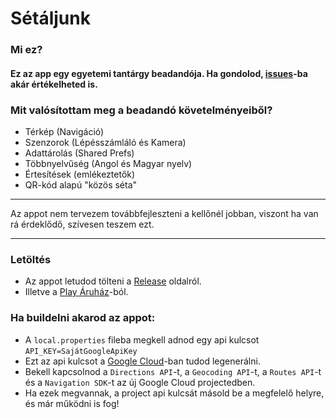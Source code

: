 # Sétáljunk

### Mi ez?
#### Ez az app egy egyetemi tantárgy beadandója. Ha gondolod, [issues](https://github.com/domedav/Setaljunk/issues)-ba akár értékelheted is.

### Mit valósítottam meg a beadandó követelményeiből?
- Térkép (Navigáció)
- Szenzorok (Lépésszámláló és Kamera)
- Adattárolás (Shared Prefs)
- Többnyelvűség (Angol és Magyar nyelv)
- Értesítések (emlékeztetők)
- QR-kód alapú "közös séta"
---

Az appot nem tervezem továbbfejleszteni a kellőnél jobban, viszont ha van rá érdeklődő, szívesen teszem ezt.

---

### Letöltés
- Az appot letudod tölteni a [Release](https://github.com/domedav/Setaljunk/releases/tag/v1.0) oldalról.
- Illetve a [Play Áruház](https://play.google.com/store/apps/details?id=com.domedav.setaljunk)-ból.

### Ha buildelni akarod az appot:
- A ```local.properties``` fileba megkell adnod egy api kulcsot ```API_KEY=SajátGoogleApiKey```
- Ezt az api kulcsot a [Google Cloud](https://console.cloud.google.com/apis/)-ban tudod legenerálni.
- Bekell kapcsolnod a ```Directions API```-t, a ```Geocoding API```-t, a ```Routes API```-t és a ```Navigation SDK```-t az új Google Cloud projectedben.
- Ha ezek megvannak, a project api kulcsát másold be a megfelelő helyre, és már működni is fog!
